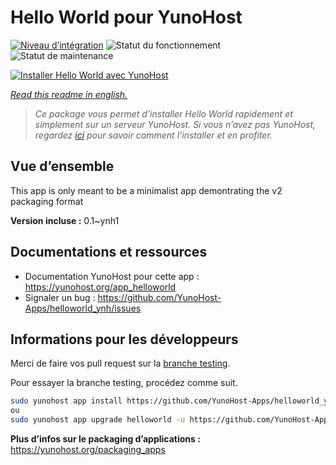 <!--
N.B.: This README was automatically generated by https://github.com/YunoHost/apps/tree/master/tools/README-generator
It shall NOT be edited by hand.
-->

# Hello World pour YunoHost

[![Niveau d’intégration](https://dash.yunohost.org/integration/helloworld.svg)](https://dash.yunohost.org/appci/app/helloworld) ![Statut du fonctionnement](https://ci-apps.yunohost.org/ci/badges/helloworld.status.svg) ![Statut de maintenance](https://ci-apps.yunohost.org/ci/badges/helloworld.maintain.svg)

[![Installer Hello World avec YunoHost](https://install-app.yunohost.org/install-with-yunohost.svg)](https://install-app.yunohost.org/?app=helloworld)

*[Read this readme in english.](./README.md)*

> *Ce package vous permet d’installer Hello World rapidement et simplement sur un serveur YunoHost.
Si vous n’avez pas YunoHost, regardez [ici](https://yunohost.org/#/install) pour savoir comment l’installer et en profiter.*

## Vue d’ensemble

This app is only meant to be a minimalist app demontrating the v2 packaging format


**Version incluse :** 0.1~ynh1
## Documentations et ressources

* Documentation YunoHost pour cette app : <https://yunohost.org/app_helloworld>
* Signaler un bug : <https://github.com/YunoHost-Apps/helloworld_ynh/issues>

## Informations pour les développeurs

Merci de faire vos pull request sur la [branche testing](https://github.com/YunoHost-Apps/helloworld_ynh/tree/testing).

Pour essayer la branche testing, procédez comme suit.

``` bash
sudo yunohost app install https://github.com/YunoHost-Apps/helloworld_ynh/tree/testing --debug
ou
sudo yunohost app upgrade helloworld -u https://github.com/YunoHost-Apps/helloworld_ynh/tree/testing --debug
```

**Plus d’infos sur le packaging d’applications :** <https://yunohost.org/packaging_apps>